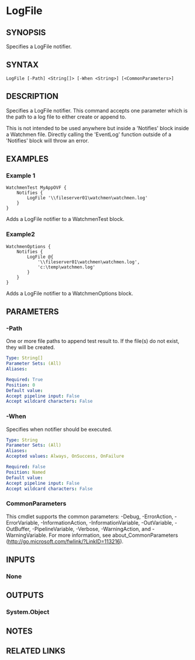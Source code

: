 ﻿---
external help file: Watchmen-help.xml
online version: https://github.com/devblackops/watchmen/blob/master/docs/functions/Help-LogFile.md
schema: 2.0.0
---

# LogFile
## SYNOPSIS
Specifies a LogFile notifier.
## SYNTAX

```
LogFile [-Path] <String[]> [-When <String>] [<CommonParameters>]
```

## DESCRIPTION
Specifies a LogFile notifier. This command accepts one parameter which is the path to a log file to either create or append to.

This is not intended to be used anywhere but inside a 'Notifies' block inside a Watchmen file. Directly calling the 'EventLog' function outside of a
'Notifies' block will throw an error.
## EXAMPLES

### Example 1
```
WatchmenTest MyAppOVF {
    Notifies {
        LogFile '\\fileserver01\watchmen\watchmen.log'
    }
}
```

Adds a LogFile notifier to a WatchmenTest block.
### Example2
```
WatchmenOptions {
    Notifies {
        LogFile @{
            '\\fileserver01\watchmen\watchmen.log',
            'c:\temp\watchmen.log'
        }
    }
}
```

Adds a LogFile notifier to a WatchmenOptions block.
## PARAMETERS

### -Path
One or more file paths to append test result to. If the file(s) do not exist, they will be created.

```yaml
Type: String[]
Parameter Sets: (All)
Aliases: 

Required: True
Position: 0
Default value: 
Accept pipeline input: False
Accept wildcard characters: False
```

### -When
Specifies when notifier should be executed.

```yaml
Type: String
Parameter Sets: (All)
Aliases: 
Accepted values: Always, OnSuccess, OnFailure

Required: False
Position: Named
Default value: 
Accept pipeline input: False
Accept wildcard characters: False
```

### CommonParameters
This cmdlet supports the common parameters: -Debug, -ErrorAction, -ErrorVariable, -InformationAction, -InformationVariable, -OutVariable, -OutBuffer, -PipelineVariable, -Verbose, -WarningAction, and -WarningVariable. For more information, see about_CommonParameters (http://go.microsoft.com/fwlink/?LinkID=113216).
## INPUTS

### None

## OUTPUTS

### System.Object

## NOTES

## RELATED LINKS

